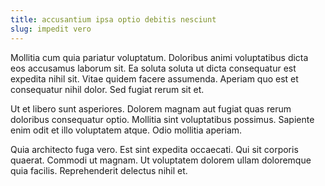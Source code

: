 ```yaml
---
title: accusantium ipsa optio debitis nesciunt
slug: impedit vero
---
```


Mollitia cum quia pariatur voluptatum. Doloribus animi voluptatibus dicta eos accusamus laborum sit. Ea soluta soluta ut dicta consequatur est expedita nihil sit. Vitae quidem facere assumenda. Aperiam quo est et consequatur nihil dolor. Sed fugiat rerum sit et.

Ut et libero sunt asperiores. Dolorem magnam aut fugiat quas rerum doloribus consequatur optio. Mollitia sint voluptatibus possimus. Sapiente enim odit et illo voluptatem atque. Odio mollitia aperiam.

Quia architecto fuga vero. Est sint expedita occaecati. Qui sit corporis quaerat. Commodi ut magnam. Ut voluptatem dolorem ullam doloremque quia facilis. Reprehenderit delectus nihil et.
